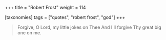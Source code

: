 +++
title = "Robert Frost"
weight = 114

[taxonomies]
tags = ["quotes", "robert frost", "god"]
+++

> Forgive, O Lord, my little jokes on Thee
> And I'll forgive Thy great big one on me.

